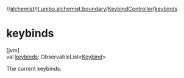//[alchemist](../../../index.md)/[it.unibo.alchemist.boundary](../index.md)/[KeybindController](index.md)/[keybinds](keybinds.md)

# keybinds

[jvm]\
val [keybinds](keybinds.md): ObservableList<[Keybind](../-keybind/index.md)>

The current keybinds.
